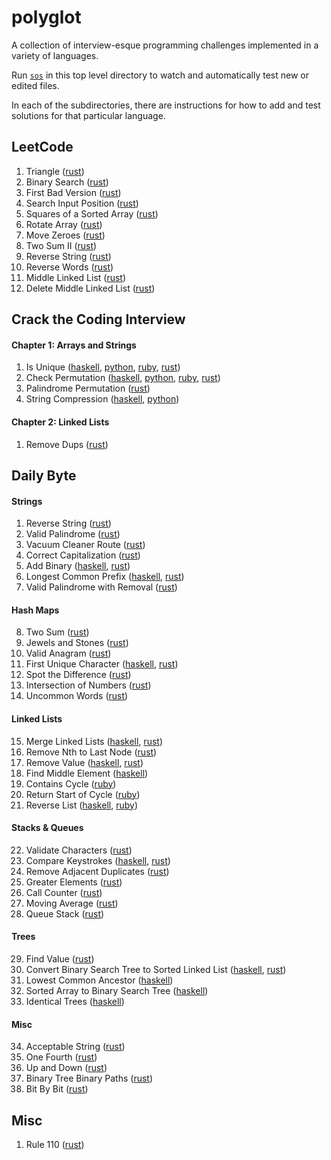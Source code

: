 # polyglot

A collection of interview-esque programming challenges implemented in a variety
of languages.

Run [`sos`](https://github.com/schell/steeloverseer) in this top level directory
to watch and automatically test new or edited files.

In each of the subdirectories, there are instructions for how to add and test
solutions for that particular language.


## LeetCode
1. Triangle ([rust](./rust/src/leet/triangle.rs))
1. Binary Search ([rust](./rust/src/leet/binary_search.rs))
1. First Bad Version ([rust](./rust/src/leet/first_bad_version.rs))
1. Search Input Position ([rust](./rust/src/leet/search_input_position.rs))
1. Squares of a Sorted Array ([rust](./rust/src/leet/squares_sorted_array.rs))
1. Rotate Array ([rust](./rust/src/leet/rotate_array.rs))
1. Move Zeroes ([rust](./rust/src/leet/move_zeroes.rs))
1. Two Sum II ([rust](./rust/src/leet/two_sum_ii.rs))
1. Reverse String ([rust](./rust/src/leet/reverse_string.rs))
1. Reverse Words ([rust](./rust/src/leet/reverse_words.rs))
1. Middle Linked List ([rust](./rust/src/leet/middle_linked_list.rs))
1. Delete Middle Linked List
   ([rust](./rust/src/leet/delete_middle_linked_list.rs))

## Crack the Coding Interview

#### Chapter 1: Arrays and Strings
1. Is Unique
  ([haskell](./haskell/src/CTCI/Chapter1/IsUnique.hs),
  [python](./python/chapter_1/is_unique.py),
  [ruby](./ruby/ctci/chapter_1/is_unique.rb),
  [rust](./rust/src/ctci/chapter1/is_unique.rs))
2. Check Permutation
  ([haskell](./haskell/src/CTCI/Chapter1/CheckPermutation.hs),
  [python](./python/chapter_1/check_permutation.py),
  [ruby](./ruby/ctci/chapter_1/check_permutation.rb),
  [rust](./rust/src/ctci/chapter1/check_permutation.rs))
4. Palindrome Permutation
  ([rust](./rust/src/ctci/chapter1/palindrome_permutation.rs))
6. String Compression
  ([haskell](./haskell/src/CTCI/Chapter1/StringCompression.hs),
   [python](./python/chapter_1/string_compression.py))

#### Chapter 2: Linked Lists
1. Remove Dups ([rust](./rust/src/ctci/chapter2/remove_dups.rs))

## Daily Byte

#### Strings
1. Reverse String ([rust](./rust/src/dailybyte/reverse_string.rs))
2. Valid Palindrome ([rust](./rust/src/dailybyte/valid_palindrome.rs))
3. Vacuum Cleaner Route ([rust](./rust/src/dailybyte/vacuum_route.rs))
4. Correct Capitalization ([rust](./rust/src/dailybyte/correct_capitalization.rs))
5. Add Binary
  ([haskell](./haskell/src/DailyByte/AddBinary.hs),
   [rust](./rust/src/dailybyte/add_binary.rs))
6. Longest Common Prefix
  ([haskell](./haskell/src/DailyByte/CommonPrefix.hs),
   [rust](./rust/src/dailybyte/prefix.rs))
7. Valid Palindrome with Removal ([rust](./rust/src/dailybyte/removal_palindrome.rs))

#### Hash Maps
8. Two Sum ([rust](./rust/src/dailybyte/two_sum.rs))
9. Jewels and Stones ([rust](./rust/src/dailybyte/jewels_and_stones.rs))
10. Valid Anagram ([rust](./rust/src/dailybyte/valid_anagram.rs))
11. First Unique Character
  ([haskell](./haskell/src/DailyByte/FirstUnique.hs),
   [rust](./rust/src/dailybyte/first_unique_char.rs))
12. Spot the Difference ([rust](./rust/src/dailybyte/spot_diff.rs))
13. Intersection of Numbers ([rust](./rust/src/dailybyte/intersection.rs))
14. Uncommon Words ([rust](./rust/src/dailybyte/uncommon_words.rs))

#### Linked Lists
15. Merge Linked Lists
  ([haskell](./haskell/src/DailyByte/MergeLists.hs),
   [rust](./rust/src/dailybyte/merge_linked_lists.rs))
16. Remove Nth to Last Node
  ([rust](./rust/src/dailybyte/remove_rev.rs))
17. Remove Value
  ([haskell](./haskell/src/DailyByte/RemoveValue.hs),
   [rust](./rust/src/dailybyte/remove_val.rs))
18. Find Middle Element
  ([haskell](./haskell/src/DailyByte/FindMiddleElement.hs))
19. Contains Cycle
  ([ruby](./ruby/dailybyte/contains_cycle.rb))
20. Return Start of Cycle
  ([ruby](./ruby/dailybyte/start_cycle.rb))
21. Reverse List
  ([haskell](./haskell/src/DailyByte/ReverseList.hs),
   [ruby](./ruby/dailybyte/reverse_list.rb))

#### Stacks & Queues
22. Validate Characters
  ([rust](./rust/src/dailybyte/validate_chars.rs))
23. Compare Keystrokes
  ([haskell](./haskell/src/DailyByte/CompareKeystrokes.hs),
   [rust](./rust/src/dailybyte/compare_keystrokes.rs))
24. Remove Adjacent Duplicates
  ([rust](./rust/src/dailybyte/remove_adj_dupes.rs))
25. Greater Elements
  ([rust](./rust/src/dailybyte/greater_elements.rs))
26. Call Counter
  ([rust](./rust/src/dailybyte/call_counter.rs))
27. Moving Average
  ([rust](./rust/src/dailybyte/moving_average.rs))
28. Queue Stack
  ([rust](./rust/src/dailybyte/queue_stack.rs))

#### Trees
29. Find Value
  ([rust](./rust/src/dailybyte/find_value.rs))
30. Convert Binary Search Tree to Sorted Linked List
  ([haskell](./haskell/src/DailyByte/ConvertBST.hs),
  [rust](./rust/src/dailybyte/bst_to_ll.rs))
31. Lowest Common Ancestor
  ([haskell](./haskell/src/DailyByte/LowestCommonAncestor.hs))
32. Sorted Array to Binary Search Tree
  ([haskell](./haskell/src/DailyByte/ArrayToBST.hs))
33. Identical Trees
  ([haskell](./haskell/src/DailyByte/IdenticalTrees.hs))

#### Misc
34. Acceptable String ([rust](./rust/src/dailybyte/acceptable_string.rs))
35. One Fourth ([rust](./rust/src/dailybyte/one_fourth.rs))
36. Up and Down ([rust](./rust/src/dailybyte/up_down.rs))
37. Binary Tree Binary Paths ([rust](./rust/src/dailybyte/binary_path.rs))
38. Bit By Bit ([rust](./rust/src/dailybyte/bit_by_bit.rs))

## Misc

1. Rule 110 ([rust](./rust/src/rule110.rs))
